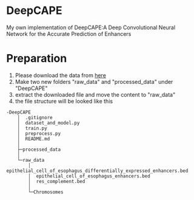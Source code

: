 # DeepCAPE
My own implementation of DeepCAPE:A Deep Convolutional Neural Network for the Accurate Prediction of Enhancers

# Preparation 
1. Please download the data from [here](http://health.tsinghua.edu.cn/openness/anno/info/demos/RegulatoryMechanism/data.tar.gz)
2. Make two new folders "raw_data" and "processed_data" under "DeepCAPE"
3. extract the downloaded file and move the content to "raw_data"
4. the file structure will be looked like this

```
-DeepCAPE
    │  .gitignore 
    │  dataset_and_model.py 
    │  train.py 
    │  preprocess.py 
    │  README.md 
    │  
    ├─processed_data 
    │      
    └─raw_data 
        │  epithelial_cell_of_esophagus_differentially_expressed_enhancers.bed 
        │  epithelial_cell_of_esophagus_enhancers.bed 
        │  res_complement.bed 
        │  
        └─Chromosomes 
```

